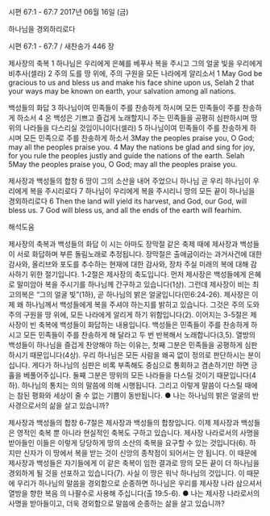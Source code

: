 시편 67:1 - 67:7 
2017년 06월 16일 (금)

하나님을 경외하리로다



시편 67:1 - 67:7 / 새찬송가 446 장


제사장의 축복
1 하나님은 우리에게 은혜를 베푸사 복을 주시고 그의 얼굴 빛을 우리에게 비추사(셀라) 2 주의 도를 땅 위에, 주의 구원을 모든 나라에게 알리소서
1 May God be gracious to us and bless us and make his face shine upon us, Selah 2 that your ways may be known on earth, your salvation among all nations.

백성들의 화답
3 하나님이여 민족들이 주를 찬송하게 하시며 모든 민족들이 주를 찬송하게 하소서 4 온 백성은 기쁘고 즐겁게 노래할지니 주는 민족들을 공평히 심판하시며 땅 위의 나라들을 다스리실 것임이니이다(셀라) 5 하나님이여 민족들이 주를 찬송하게 하시며 모든 민족으로 주를 찬송하게 하소서
3May the peoples praise you, O God; may all the peoples praise you. 4 May the nations be glad and sing for joy, for you rule the peoples justly and guide the nations of the earth. Selah 5May the peoples praise you, O God; may all the peoples praise you.

제사장과 백성들의 합창
6 땅이 그의 소산을 내어 주었으니 하나님 곧 우리 하나님이 우리에게 복을 주시리로다 7 하나님이 우리에게 복을 주시리니 땅의 모든 끝이 하나님을 경외하리로다
6 Then the land will yield its harvest, and God, our God, will bless us. 7 God will bless us, and all the ends of the earth will fearhim.

해석도움





제사장의 축복과 백성들의 화답
이 시는 아마도 장막절 같은 축제 때에 제사장과 백성들이 서로 화답하며 부른 돌림노래로 추정됩니다. 장막절은 출애굽이라는 과거사건에 대한 감사와, 올리브와 포도를 추수하는 현재에 대한 감사와, 장차 주실 미래의 복에 대해 감사하기 위한 절기입니다. 1-2절은 제사장의 축도입니다. 먼저 제사장은 백성들에게 은혜로 말미암아 복을 주시기를 하나님께 간구하고 있습니다(1상). 그런데 제사장이 비는 최고의복은 “그의 얼굴 빛”(1하), 곧 하나님의 밝은 얼굴입니다(민6:24-26). 제사장은 이제 왜 하나님께서 백성들에게 복을 주셔야 하는지를 밝히고 있습니다. 그것은 주의 도와 주의 구원을 땅 위에, 모든 나라에게 알리게 하기 위함입니다(2). 이어지는 3-5절은 제사장이 빈 축복에 백성들이 화답하는 내용입니다. 백성들은 민족들이 주를 찬송하게 하시고 모든 민족들이 주를 찬송하게 해 달라고 두 번 반복해서 노래합니다(3,5). 열방의 백성들이 하나님을 즐겁게 찬양해야 하는 이유는, 첫째 그분은 민족들을 공평하게 심판하시기 때문입니다(4상). 우리 하나님은 모든 사람을 왜곡 없이 정의로 판단하시는 분이십니다. 게다가 하나님의 심판은 비록 부족해도 중심으로 통회하고 겸손하기만 하면 긍휼을 베풀어주십니다. 둘째 그분은 땅위의 모든 나라들을 다스릴 것이기 때문입니다(4하). 하나님의 통치는 의의 말씀에 의해 시행됩니다. 그리고 이렇게 말씀이 다스릴 때에는 참된 평화와 세상이 줄 수 없는 기쁨이 동반됩니다.
● 나는 하나님의 밝은 얼굴의 반사경으로서의 삶을 살고 있습니까?

제사장과 백성들의 합창
6-7절은 제사장과 백성들의 합창입니다. 이제 제사장과 백성들은 영적인 축복 뿐 아니라 현실적인 축복도 구하고 있습니다. 제사장 나라로서의 사명을 받아들인 이들은 이렇게 당당하게 땅의 소산의 축복을 요구할 수 있는 것입니다(6). 하지만 신자가 이 땅에서 복을 받는 것이 신앙의 종착점이 되어서는 안 됩니다. 이 때문에 제사장과 백성들은 자기들에게 이 같은 축복이 임한 결과로 땅의 모든 끝이 더 하나님을 경외하게 될 것을 선포하고 있습니다(7). 사실 이 땅은 워낙 하나님의 것입니다. 이 때문에 우리가 하나님의 말씀을 경외함으로 순종하면 하나님은 우리를 제사장 나라 삼으셔서 열방을 향한 복음
의 나팔수로 사용해 주십니다(출 19:5-6).
● 나는 제사장 나라로서의 사명을 받아들이고, 더욱 경외함으로 말씀에 순종하는 삶을 살고 있습니까?